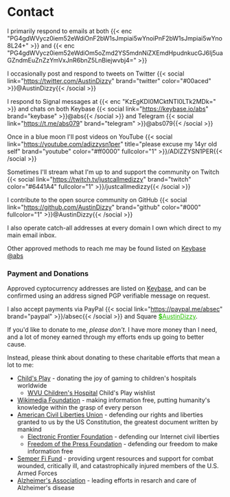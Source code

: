 # Contact

I primarily respond to emails at both {{< enc "PG4gdWVycz0iem52eWdiOnF2bW1sJmpiai5wYnoiPnF2bW1sJmpiai5wYno8L24+" >}} and {{< enc "PG4gdWVycz0iem52eWdiOm5oZmd2YS5mdnNiZXEmdHpudnkucGJ6Ij5uaGZndmEuZnZzYmVxJnR6bnZ5LnBiejwvbj4=" >}}

I occasionally post and respond to tweets on Twitter {{< social link="https://twitter.com/AustinDizzy" brand="twitter" color="#00aced" >}}@AustinDizzy{{< /social >}}

I respond to Signal messages at {{< enc "KzEgKDI0MCktNTI0LTk2MDk=" >}} and chats on both Keybase {{< social link="https://keybase.io/abs" brand="keybase" >}}@abs{{< /social >}} and Telegram {{< social link="https://t.me/abs079" brand="telegram" >}}@abs079{{< /social >}}

Once in a blue moon I'll post videos on YouTube {{< social link="https://youtube.com/adizzysn1per" title="please excuse my 14yr old self" brand="youtube" color="#ff0000" fullcolor="1" >}}/ADIZZYSN1PER{{< /social >}}

Sometimes I'll stream what I'm up to and support the community on Twitch {{< social link="https://twitch.tv/justcallmedizzy" brand="twitch" color="#6441A4" fullcolor="1" >}}/justcallmedizzy{{< /social >}}

I contribute to the open source community on GitHub {{< social link="https://github.com/AustinDizzy" brand="github" color="#000" fullcolor="1" >}}@AustinDizzy{{< /social >}}

I also operate catch-all addresses at every domain I own which direct to my main email inbox.

Other approved methods to reach me may be found listed on <a href="https://keybase.io/abs" rel="noopener noreferrer">Keybase @abs</a>


### Payment and Donations

Approved cyptocurrency addresses are listed on <a href="https://keybase.io/abs" rel="noopener noreferrer">Keybase</a>, and can be confirmed using an address signed PGP verifiable message on request.

I also accept payments via PayPal {{< social link="https://paypal.me/absec" brand="paypal" >}}/absec{{< /social >}} and Square <a href="https://cash.me/$AustinDizzy" rel="noopener noreferrer" style="color:#28c101"><b>$</b>AustinDizzy</a>.

If you'd like to donate to me, *please don't*. I have more money than I need, and a lot of money earned through my efforts ends up going to better cause.

Instead, please think about donating to these charitable efforts that mean a lot to me:

* <a href="https://www.childsplaycharity.org/" rel="noopener noreferrer">Child's Play</a> - donating the joy of gaming to children's hospitals worldwide
    * <a href="https://www.amazon.com/gp/registry/wishlist/2U22YHAM4522L/?ie=UTF8&tag=childsplaycha-20&linkCode=ur2&camp=1789&creative=9325">WVU Children's Hospital</a> Child's Play wishlist
* <a href="https://wikimediafoundation.org/" rel="noopener noreferrer">Wikimedia Foundation</a> - making information free, putting humanity's knowledge within the grasp of every person
* <a href="https://aclu.org" rel="noopener noreferrer">American Civil Liberties Union</a> - defending our rights and liberties granted to us by the US Constitution, the greatest document written by mankind
    * <a href="https://eff.org" rel="noopener noreferrer">Electronic Frontier Foundation</a> - defending our Internet civil liberties
    * <a href="https://freedom.press" rel="noopener noreferrer">Freedom of the Press Foundation</a> - defending our freedom to make information free
* <a href="https://semperfifund.org/" rel="noopener noreferrer">Semper Fi Fund</a> - providing urgent resources and support for combat wounded, critically ill, and catastrophically injured members of the U.S. Armed Forces
* <a href="https://www.alz.org" rel="noopener noreferrer">Alzheimer's Association</a> - leading efforts in resarch and care of Alzheimer's disease